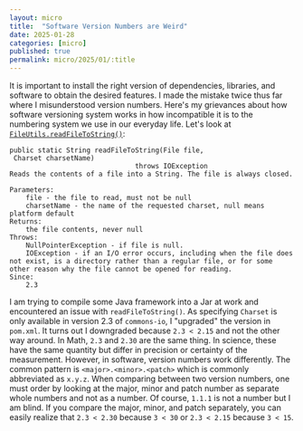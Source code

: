 ```yaml
---
layout: micro
title:  "Software Version Numbers are Weird"
date: 2025-01-28
categories: [micro]
published: true
permalink: micro/2025/01/:title
---
```


It is important to install the right version of dependencies, libraries, and software to obtain the desired features. I made the mistake twice thus far where I 
misunderstood version numbers. Here's my grievances about how software versioning system works in how incompatible it is to the numbering system we use in our 
everyday life. Let's look at [`FileUtils.readFileToString()`](https://commons.apache.org/proper/commons-io/apidocs/org/apache/commons/io/FileUtils.html#readFileToString(java.io.File)):

```
public static String readFileToString(File file,
 Charset charsetName)
                               throws IOException
Reads the contents of a file into a String. The file is always closed.

Parameters:
    file - the file to read, must not be null
    charsetName - the name of the requested charset, null means platform default
Returns:
    the file contents, never null
Throws:
    NullPointerException - if file is null.
    IOException - if an I/O error occurs, including when the file does not exist, is a directory rather than a regular file, or for some other reason why the file cannot be opened for reading.
Since:
    2.3 
```

I am trying to compile some Java framework into a Jar at work and encountered an issue with `readFileToString()`. As specifying `Charset` is only available in 
version 2.3 of `commons-io`, I "upgraded" the version in `pom.xml`. It turns out I downgraded because `2.3 < 2.15` and not the other way around. 
In Math, `2.3` and `2.30` are the same thing. In science, these have the same quantity but differ in precision or certainty of the measurement. However, 
in software, version numbers work differently. The common pattern is `<major>.<minor>.<patch>` which is commonly abbreviated as `x.y.z`. When comparing between 
two version numbers, one must order by looking at the major, minor and patch number as separate whole numbers and not as a number. Of course, `1.1.1` is not a number 
but I am blind. If you compare the major, minor, and patch separately, you can easily realize that `2.3 < 2.30` because `3 < 30` or `2.3 < 2.15` because `3 < 15`.

